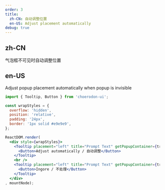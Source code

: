```yaml
---
order: 3
title:
  zh-CN: 自动调整位置
  en-US: Adjust placement automatically
debug: true
---
```


## zh-CN

气泡框不可见时自动调整位置

## en-US

Adjust popup placement automatically when popup is invisible

````jsx
import { Tooltip, Button } from 'choerodon-ui';

const wrapStyles = {
  overflow: 'hidden',
  position: 'relative',
  padding: '24px',
  border: '1px solid #e9e9e9',
};

ReactDOM.render(
  <div style={wrapStyles}>
    <Tooltip placement="left" title="Prompt Text" getPopupContainer={trigger => trigger.parentElement}>
      <Button>Adjust automatically / 自动调整</Button>
    </Tooltip>
    <br />
    <Tooltip placement="left" title="Prompt Text" getPopupContainer={trigger => trigger.parentElement} autoAdjustOverflow={false}>
      <Button>Ingore / 不处理</Button>
    </Tooltip>
  </div>
, mountNode);
````

<style>
.code-box-demo .ant-btn {
  margin-right: 1em;
  margin-bottom: 1em;
}
</style>
